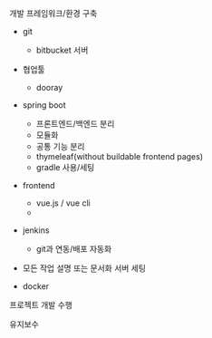 
개발 프레임워크/환경 구축
- git
  - bitbucket 서버
- 협업툴
  - dooray
- spring boot
  - 프론트엔드/백엔드 분리
  - 모듈화
  - 공통 기능 분리
  - thymeleaf(without buildable frontend pages)
  - gradle 사용/세팅
- frontend
  - vue.js / vue cli
  - 
- jenkins
  - git과 연동/배포 자동화

- 모든 작업 설명 또는 문서화
서버 세팅
- docker

프로젝트 개발 수행

유지보수

